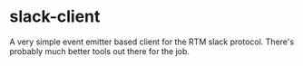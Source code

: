 # slack-client

A very simple event emitter based client for the RTM slack protocol.
There's probably much better tools out there for the job. 


